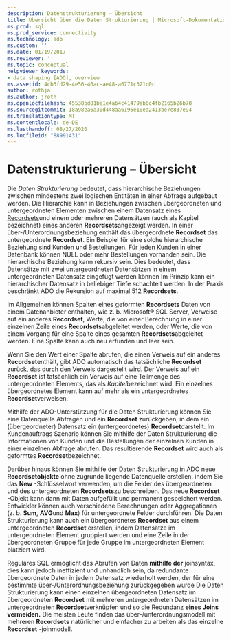 ```yaml
---
description: Datenstrukturierung – Übersicht
title: Übersicht über die Daten Strukturierung | Microsoft-Dokumentation
ms.prod: sql
ms.prod_service: connectivity
ms.technology: ado
ms.custom: ''
ms.date: 01/19/2017
ms.reviewer: ''
ms.topic: conceptual
helpviewer_keywords:
- data shaping [ADO], overview
ms.assetid: 4cb5fd29-4e56-46ac-ae48-a6771c321c0c
author: rothja
ms.author: jroth
ms.openlocfilehash: 45538bd81be1e4a64c41479ab6c4fb2165b26b78
ms.sourcegitcommit: 18a98ea6a30d448aa6195e10ea2413be7e837e94
ms.translationtype: MT
ms.contentlocale: de-DE
ms.lasthandoff: 08/27/2020
ms.locfileid: "88991431"
---
```

# <a name="data-shaping-overview"></a>Datenstrukturierung – Übersicht
Die *Daten Strukturierung* bedeutet, dass hierarchische Beziehungen zwischen mindestens zwei logischen Entitäten in einer Abfrage aufgebaut werden. Die Hierarchie kann in Beziehungen zwischen übergeordneten und untergeordneten Elementen zwischen einem Datensatz eines [Recordsets](../../reference/ado-api/recordset-object-ado.md)und einem oder mehreren Datensätzen (auch als Kapitel bezeichnet) eines anderen **Recordsets**angezeigt werden. In einer über-/Unterordnungsbeziehung enthält das übergeordnete **Recordset** das untergeordnete **Recordset**. Ein Beispiel für eine solche hierarchische Beziehung sind Kunden und Bestellungen. Für jeden Kunden in einer Datenbank können NULL oder mehr Bestellungen vorhanden sein. Die hierarchische Beziehung kann rekursiv sein. Dies bedeutet, dass Datensätze mit zwei untergeordneten Datensätzen in einem untergeordneten Datensatz eingefügt werden können Im Prinzip kann ein hierarchischer Datensatz in beliebiger Tiefe schachtelt werden. In der Praxis beschränkt ADO die Rekursion auf maximal 512 **Recordsets**.  
  
 Im Allgemeinen können Spalten eines geformten **Recordsets** Daten von einem Datenanbieter enthalten, wie z. b. Microsoft® SQL Server, Verweise auf ein anderes **Recordset**, Werte, die von einer Berechnung in einer einzelnen Zeile eines **Recordsets**abgeleitet werden, oder Werte, die von einem Vorgang für eine Spalte eines gesamten **Recordsets**abgeleitet werden. Eine Spalte kann auch neu erfunden und leer sein.  
  
 Wenn Sie den Wert einer Spalte abrufen, die einen Verweis auf ein anderes **Recordset**enthält, gibt ADO automatisch das tatsächliche **Recordset** zurück, das durch den Verweis dargestellt wird. Der Verweis auf ein **Recordset** ist tatsächlich ein Verweis auf eine Teilmenge des untergeordneten Elements, das als *Kapitel*bezeichnet wird. Ein einzelnes übergeordnetes Element kann auf mehr als ein untergeordnetes **Recordset**verweisen.  
  
 Mithilfe der ADO-Unterstützung für die Daten Strukturierung können Sie eine Datenquelle Abfragen und ein **Recordset** zurückgeben, in dem ein (übergeordneter) Datensatz ein (untergeordnetes) **Recordset**darstellt. Im Kundenauftrags Szenario können Sie mithilfe der Daten Strukturierung die Informationen von Kunden und die Bestellungen der einzelnen Kunden in einer einzelnen Abfrage abrufen. Das resultierende **Recordset** wird auch als geformtes **Recordset**bezeichnet.  
  
 Darüber hinaus können Sie mithilfe der Daten Strukturierung in ADO neue **Recordsetobjekte** ohne zugrunde liegende Datenquelle erstellen, indem Sie das **New** -Schlüsselwort verwenden, um die Felder des übergeordneten und des untergeordneten **Recordsets**zu beschreiben. Das neue **Recordset** -Objekt kann dann mit Daten aufgefüllt und permanent gespeichert werden. Entwickler können auch verschiedene Berechnungen oder Aggregationen (z. b. **Sum**, **AVG**und **Max**) für untergeordnete Felder durchführen. Die Daten Strukturierung kann auch ein übergeordnetes **Recordset** aus einem untergeordneten **Recordset** erstellen, indem Datensätze im untergeordneten Element gruppiert werden und eine Zeile in der übergeordneten Gruppe für jede Gruppe im untergeordneten Element platziert wird.  
  
 Reguläres SQL ermöglicht das Abrufen von Daten **mithilfe der** joinsyntax, dies kann jedoch ineffizient und unhandlich sein, da redundante übergeordnete Daten in jedem Datensatz wiederholt werden, der für eine bestimmte über-/Unterordnungsbeziehung zurückgegeben wurde Die Daten Strukturierung kann einen einzelnen übergeordneten Datensatz im übergeordneten **Recordset** mit mehreren untergeordneten Datensätzen im untergeordneten **Recordset**verknüpfen und so die Redundanz **eines Joins vermeiden.** Die meisten Leute finden das über-/unterordnungsmodell mit mehreren **Recordsets** natürlicher und einfacher zu arbeiten als das einzelne **Recordset** -joinmodell.